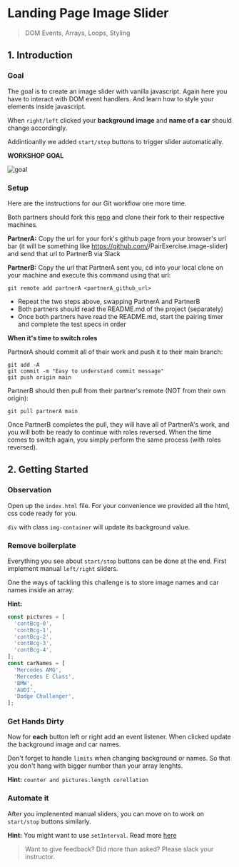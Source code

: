 # Landing Page Image Slider

> DOM Events, Arrays, Loops, Styling

## 1. Introduction

### Goal

The goal is to create an image slider with vanilla javascript. Again here you have to interact with DOM event handlers. And learn how to style your elements inside javascript.

When `right/left` clicked your **background image** and **name of a car** should change accordingly.

Addintioanlly we added `start/stop` buttons to trigger slider automatically.

**WORKSHOP GOAL**

![goal](../../_media/workshops/image-slider/image-slider-result.gif)

### Setup

Here are the instructions for our Git workflow one more time.

Both partners should fork this [repo](https://github.com/urakymzhan/image-slider) and clone their fork to their respective machines.

**PartnerA:** Copy the url for your fork's github page from your browser's url bar (it will be something like https://github.com/<PartnerA>/PairExercise.image-slider) and send that url to PartnerB via Slack

**PartnerB:** Copy the url that PartnerA sent you, cd into your local clone on your machine and execute this command using that url:

`git remote add partnerA <partnerA_github_url>`

- Repeat the two steps above, swapping PartnerA and PartnerB
- Both partners should read the README.md of the project (separately)
- Once both partners have read the README.md, start the pairing timer and complete the test specs in order

**When it's time to switch roles**

PartnerA should commit all of their work and push it to their main branch:

```
git add -A
git commit -m "Easy to understand commit message"
git push origin main
```

PartnerB should then pull from their partner's remote (NOT from their own origin):

```
git pull partnerA main
```

Once PartnerB completes the pull, they will have all of PartnerA's work, and you will both be ready to continue with roles reversed. When the time comes to switch again, you simply perform the same process (with roles reversed).

## 2. Getting Started

### Observation

Open up the `index.html` file. For your convenience we provided all the html, css code ready for you.

`div` with class `img-container` will update its background value.

### Remove boilerplate

Everything you see about `start/stop` buttons can be done at the end. First implement manual `left/right` sliders.

One the ways of tackling this challenge is to store image names and car names inside an array:

**Hint:**

```javascript
const pictures = [
  'contBcg-0',
  'contBcg-1',
  'contBcg-2',
  'contBcg-3',
  'contBcg-4',
];
const carNames = [
  'Mercedes AMG',
  'Mercedes E Class',
  'BMW',
  'AUDI',
  'Dodge Challenger',
];
```

### Get Hands Dirty

Now for **each** button left or right add an event listener. When clicked update the background image and car names.

Don't forget to handle `limits` when changing background or names. So that you don't hang with bigger number than your array lenghts.

**Hint:** `counter and pictures.length corellation`

### Automate it

After you implenented manual sliders, you can move on to work on `start/stop` buttons similarly.

**Hint:** You might want to use `setInterval`. Read more [here](https://www.w3schools.com/jsref/met_win_setinterval.asp)

> Want to give feedback? Did more than asked? Please slack your instructor.
